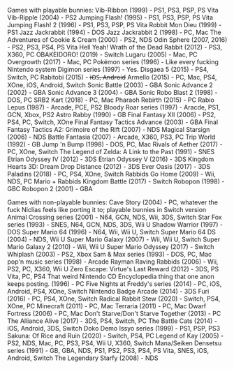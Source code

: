Games with playable bunnies:
Vib-Ribbon (1999) - PS1, PS3, PSP, PS Vita
Vib-Ripple (2004) - PS2
Jumping Flash! (1995) - PS1, PS3, PSP, PS Vita
Jumping Flash! 2 (1996) - PS1, PS3, PSP, PS Vita
Robbit Mon Dieu (1999) - PS1
Jazz Jackrabbit (1994) - DOS
Jazz Jackrabbit 2 (1998) - PC, Mac
The Adventures of Cookie & Cream (2000) - PS2, NDS
Odin Sphere (2007, 2016) - PS2, PS3, PS4, PS Vita
Hell Yeah! Wrath of the Dead Rabbit (2012) - PS3, X360, PC
OBAKEIDORO! (2019) - Switch
Lugaru (2005) - Mac, PC
Overgrowth (2017) - Mac, PC
Pokémon series (1996) - Like every fucking Nintendo system
Digimon series (1997) - Yes.
Disgaea 5 (2015) - PS4, Switch, PC
Rabitobi (2015) - i̶O̶S̶,̶ ̶A̶n̶d̶r̶o̶i̶d̶
Armello (2015) - PC, Mac, PS4, XOne, iOS, Android, Switch
Sonic Battle (2003) - GBA
Sonic Advance 2 (2002) - GBA
Sonic Advance 3 (2004) - GBA
Sonic Robo Blast 2 (1998) - DOS, PC
SRB2 Kart (2018) - PC, Mac
Pharaoh Rebirth (2015) - PC
Rabio Lepus (1987) - Arcade, PCE, PS2
Bloody Roar series (1997) - Aracde, PS1, GCN, Xbox, PS2
Astro Rabby (1990) - GB
Final Fantasy XII (2006) - PS2, PS4, PC, Switch, XOne
Final Fantasy Tactics Advance (2003) - GBA
Final Fantasy Tactics A2: Grimoire of the Rift (2007) - NDS
Magical Starsign (2006) - NDS
Battle Fantasia (2007) - Arcade, X360, PS3, PC
Trip World (1992) - GB
Jump 'n Bump (1998) - DOS, PC, Mac
Rivals of Aether (2017) - PC, XOne, Switch
The Legend of Zelda: A Link to the Past (1991) - SNES
Etrian Odyssey IV (2012) - 3DS
Etrian Odyssey V (2016) - 3DS
Kingdom Hearts 3D: Dream Drop Distance (2012) - 3DS
Ever Oasis (2017) - 3DS
Paladins (2018) - PC, PS4, XOne, Switch
Rabbids Go Home (2009) - Wii, NDS, PC
Mario + Rabbids Kingdom Battle (2017) - Switch
Robopon (1998) - GBC
Robopon 2 (2001) - GBA 

Games with non-playable bunnies:
Cave Story (2004) - PC, whatever the fuck Niclias feels like porting it to; playable bunnies in Switch version
Animal Crossing series (2001) - N64, GCN, NDS, Wii, 3DS, Switch
Star Fox series (1993) - SNES, N64, GCN, NDS, 3DS, Wii U
Shadow Warrior (1997) - DOS
Super Mario 64 (1996) - N64, Wii, Wii U, Switch
Super Mario 64 DS (2004) - NDS, Wii U
Super Mario Galaxy (2007) - Wii, Wii U, Switch
Super Mario Galaxy 2 (2010) - Wii, Wii U
Super Mario Odyssey (2017) - Switch
Whiplash (2003) - PS2, Xbox
Sam & Max series (1993) - DOS, PC, Mac
pop'n music series (1998) - Arcade
Rayman Raving Rabbids (2006) - Wii, PS2, PC, X360, Wii U
Zero Escape: Virtue's Last Reward (2012) - 3DS, PS Vita, PC, PS4
That weird Nintendo CD Encyclopedia thing that one anon keeps posting. (1996) - PC
Five Nights at Freddy's series (2014) - PC, iOS, Android, PS4, XOne, Switch
Nintendo Badge Arcade (2014) - 3DS
Furi (2016) - PC, PS4, XOne, Switch
Radical Rabbit Stew (2020) - Switch, PS4, XOne, PC
Minecraft (2011) - PC, Mac
Terraria (2011) - PC, Mac
Dwarf Fortress (2006) - PC, Mac
Don't Starve/Don't Starve Together (2013) - PC
The Alliance Alive (2017) - 3DS, PS4, Switch, PC
The Battle Cats (2014) - iOS, Android, 3DS, Switch
Doko Demo Issyo series (1999) - PS1, PSP, PS3
Sakuna: Of Rice and Ruin (2020) - Switch, PS4, PC
Legend of Kay (2005) - PS2, NDS, Mac, PC, PS3, PS4, Wii U, X360, Switch
Mana/Seiken Densetsu series (1991) - GB, GBA, NDS, PS1, PS2, PS3, PS4, PS Vita, SNES, iOS, Android, Switch
The Legendary Starfy (2008) - NDS